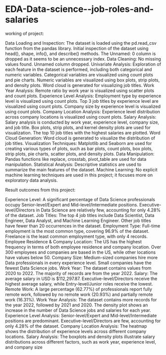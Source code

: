 # EDA-Data-science--job-roles-and-salaries
working of project:

Data Loading and Inspection: The dataset is loaded using the pd.read_csv function from the pandas library. Initial inspection of the dataset using head(), shape, info(), and describe() methods. The Unnamed: 0 column is dropped as it seems to be an unnecessary index. Data Cleaning: No missing values found. Unnamed column dropped. Univariate Analysis: Exploration of each feature in the dataset is performed, including both categorical and numeric variables. Categorical variables are visualized using count plots and pie charts. Numeric variables are visualized using box plots, strip plots, and density plots. Word cloud is generated for visualizing job titles. Work Year Analysis: Remote ratio by work year is visualized using scatter plots and count plots. Experience Level Analysis: Employment type by experience level is visualized using count plots. Top 3 job titles by experience level are visualized using count plots. Company size by experience level is visualized using count plots. Company Location Analysis: Experience level distribution across company locations is visualized using count plots. Salary Analysis: Salary analysis is conducted by work year, experience level, company size, and job title. Box plots, strip plots, and kernel density plots are used for visualization. The top 10 job titles with the highest salaries are plotted. Word Cloud Generation: Word cloud is generated to visualize the distribution of job titles. Visualization Techniques: Matplotlib and Seaborn are used for creating various types of plots, such as bar plots, count plots, box plots, strip plots, pie charts, scatter plots, and density plots. Data Manipulation: Pandas functions like replace, crosstab, pivot_table are used for data manipulation. Statistical Analysis: Descriptive statistics are used to summarize the main features of the dataset. Machine Learning: No explicit machine learning techniques are used in this project; it focuses more on exploratory data analysis. 

Result outcomes from this project: 

Experience Level: A significant percentage of Data Science professionals occupy Senior-level/Expert and Mid-level/Intermediate positions. Executive-level/Directors in Data Science are relatively few, accounting for only 4.28% of the dataset. Job Titles: The top 4 job titles include Data Scientist, Data Engineer, Data Analyst, and Machine Learning Engineer. Other job titles have fewer than 20 occurrences in the dataset. Employment Type: Full-time employment is the most common type, covering 96.9% of the dataset. Freelance is the least common employment type, with only 4 records. Employee Residence & Company Location: The US has the highest frequency in terms of both employee residence and company location. Over 300 employees and companies are based in the US, while other locations have values below 50. Company Size: Medium-sized companies hire more Data professionals in every experience level. Small companies have the fewest Data Science jobs. Work Year: The dataset contains values from 2020 to 2022. The majority of records are from the year 2022. Salary: The average salary in USD is $112,297.87. Executive-level/Directors receive the highest average salary, while Entry-level/Junior roles receive the lowest. Remote Work: A large percentage (62.77%) of professionals report fully remote work, followed by no remote work (20.93%) and partially remote work (16.31%). Work Year Analysis: The dataset contains more records for the year 2022, followed by 2021 and 2020. The density plot shows an increase in the number of Data Science jobs and salaries for each year. Experience Level Analysis: Senior-level/Expert and Mid-level/Intermediate positions are predominant. Executive-level/Directors are few, accounting for only 4.28% of the dataset. Company Location Analysis: The heatmap shows the distribution of experience levels across different company locations. Salary Analysis: The boxplots and density plots illustrate salary distributions across different factors, such as work year, experience level, and company size
